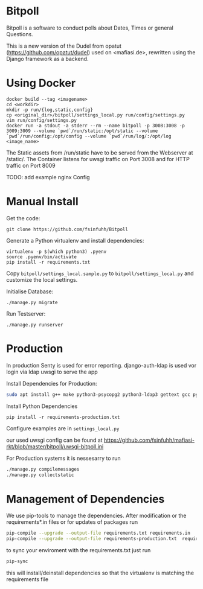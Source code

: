 # Bitpoll

Bitpoll is a software to conduct polls about Dates, Times or general Questions.


This is a new version of the Dudel from opatut (<https://github.com/opatut/dudel>) used on <mafiasi.de>, rewritten using the Django framework as a backend.

# Using Docker

~~~
docker build --tag <imagename>
cd <workdir>
mkdir -p run/{log,static,config}
cp <original_dir>/bitpoll/settings_local.py run/config/settings.py
vim run/config/settings.py
docker run -a stdout -a stderr --rm --name bitpoll -p 3008:3008 -p 3009:3009 --volume `pwd`/run/static:/opt/static --volume `pwd`/run/config:/opt/config --volume `pwd`/run/log/:/opt/log <image_name>
~~~
The Static assets from <workdir>/run/static have to be served from the Webserver at /static/.
The Container listens for uwsgi traffic on Port 3008 and for HTTP traffic on Port 8009

TODO: add example nginx Config

# Manual Install

Get the code:

~~~
git clone https://github.com/fsinfuhh/Bitpoll
~~~

Generate a Python virtualenv and install dependencies:

```
virtualenv -p $(which python3) .pyenv
source .pyenv/bin/activate
pip install -r requirements.txt
```

Copy `bitpoll/settings_local.sample.py` to `bitpoll/settings_local.py` and customize the local settings.

Initialise Database:

```
./manage.py migrate
```

Run Testserver:

```
./manage.py runserver
```

# Production

In production Senty is used for error reporting.
django-auth-ldap is used vor login via ldap
uwsgi to serve the app

Install Dependencies for Production:

```bash
sudo apt install g++ make python3-psycopg2 python3-ldap3 gettext gcc python3-dev libldap2-dev libsasl2-dev
```

Install Python Dependencies

```
pip install -r requirements-production.txt
```

Configure examples are in `settings_local.py`

our used uwsgi config can be found at
<https://github.com/fsinfuhh/mafiasi-rkt/blob/master/bitpoll/uwsgi-bitpoll.ini>

For Production systems it is nessesarry to run

```bash
./manage.py compilemessages
./manage.py collectstatic
```

# Management of Dependencies

We use pip-tools to manage the dependencies.
After modification or the requirements*.in files or for updates of packages run

```bash
pip-compile --upgrade --output-file requirements.txt requirements.in
pip-compile --upgrade --output-file requirements-production.txt  requirements-production.in requirements.in
```

to sync your enviroment with the requirements.txt just run

```bash
pip-sync
```

this will install/deinstall dependencies so that the virtualenv is matching the requirements file
